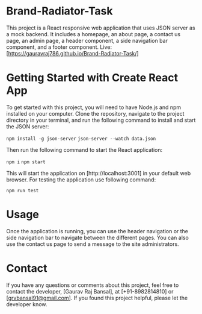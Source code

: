 # Brand-Radiator-Task

This project is a React responsive web application that uses JSON server as a mock backend. It includes a homepage, an about page, a contact us page, an admin page, a header component, a side navigation bar component, and a footer component.
Live: [https://gauravraj786.github.io/Brand-Radiator-Task/]

# Getting Started with Create React App

To get started with this project, you will need to have Node.js and npm installed on your computer. Clone the repository, navigate to the project directory in your terminal, and run the following command to install and start the JSON server:

`npm install -g json-server`
`json-server --watch data.json`

Then run the following command to start the React application:

`npm i`
`npm start`

This will start the application on [http://localhost:3001] in your default web browser.
For testing the application use following command:

`npm run test`

# Usage

Once the application is running, you can use the header navigation or the side navigation bar to navigate between the different pages. You can also use the contact us page to send a message to the site administrators.

# Contact

If you have any questions or comments about this project, feel free to contact the developer, [Gaurav Raj Bansal], at [+91-8982814810] or [grvbansal91@gmail.com]. If you found this project helpful, please let the developer know.
